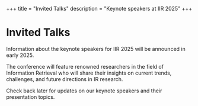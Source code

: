 +++
title = "Invited Talks"
description = "Keynote speakers at IIR 2025"
+++

# Invited Talks

Information about the keynote speakers for IIR 2025 will be announced in early 2025.

The conference will feature renowned researchers in the field of Information Retrieval who will share their insights on current trends, challenges, and future directions in IR research.

Check back later for updates on our keynote speakers and their presentation topics.
